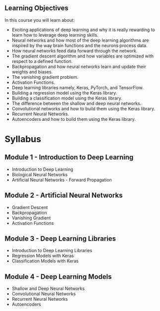 ## Learning Objectives
In this course you will learn about:

+ Exciting applications of deep learning and why it is really rewarding to learn how to leverage deep learning skills.
+ Neural networks and how most of the deep learning algorithms are inspired by the way brain functions and the neurons process data.
+ How neural networks feed data forward through the network.
+ The gradient descent algorithm and how variables are optimized with respect to a defined function.
+ Backpropagation and how neural networks learn and update their weights and biases.
+ The vanishing gradient problem.
+ Activation Functions.
+ Deep learning libraries namely, Keras, PyTorch, and TensorFlow.
+ Building a regression model using the Keras library.
+ Building a classification model using the Keras library.
+ The difference between the shallow and deep neural networks.
+ Convolutional networks and how to build them using the Keras library.
+ Recurrent Neural Networks.
+ Autoencoders and how to build them using the Keras library.

# Syllabus
## Module 1 - Introduction to Deep Learning

+ Introduction to Deep Learning
+ Biological Neural Networks
+ Artificial Neural Networks - Forward Propagation

## Module 2 - Artificial Neural Networks

+ Gradient Descent
+ Backpropagation
+ Vanishing Gradient
+ Activation Functions

## Module 3 - Deep Learning Libraries

+ Introduction to Deep Learning Libraries
+ Regression Models with Keras
+ Classification Models with Keras

## Module 4 - Deep Learning Models

+ Shallow and Deep Neural Networks
+ Convolutional Neural Networks
+ Recurrent Neural Networks
+ Autoencoders



